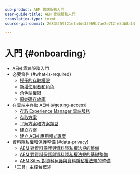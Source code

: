 ```yaml
---
sub-product: AEM 雲端服務入門
user-guide-title: AEM 雲端服務入門
translation-type: tm+mt
source-git-commit: 26833f59f21efa4de33969b7ae2e782fe5db8a14

---
```



# 入門 {#onboarding}

+ [AEM 雲端服務入門](/help/onboarding/home.md)
+ 必要條件 {#what-is-required}
   + [授予的存取權限](what-is-required/access-rights-granted.md)
   + [新增使用者和角色](what-is-required/add-users-roles.md)
   + [角色型權限](what-is-required/role-based-permissions.md)
   + [原始碼存放庫](what-is-required/source-code-repository.md)
+ 在雲端中存取 AEM {#getting-access}
   + [存取 Experience Manager 雲端服務](getting-access-to-aem-in-cloud/navigation.md)
   + [存取方案](getting-access-to-aem-in-cloud/first-time-login.md)
   + [了解方案和方案類型](getting-access-to-aem-in-cloud/understand-program-types.md)
   + [建立方案](getting-access-to-aem-in-cloud/creating-a-program.md)
   + [建立 AEM 應用程式專案](getting-access-to-aem-in-cloud/creating-aem-application-project.md)
+ 資料隱私權和保護整備 {#data-privacy}
   + [AEM 對資料保護與資料隱私權法規的整備](data-privacy-and-protection-readiness/aem-readiness.md)
   + [AEM 對資料保護與資料隱私權法規的基礎整備](data-privacy-and-protection-readiness/foundation-readiness.md)
   + [AEM Sites 對資料保護與資料隱私權法規的整備](data-privacy-and-protection-readiness/sites-readiness.md)
+ [「工具」主控台概述](tools-consoles.md)
